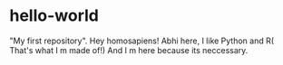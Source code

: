 # hello-world
"My first repository".
Hey homosapiens!
Abhi here, I like Python and R( That's what I m made of!)
And I m here because its neccessary.
